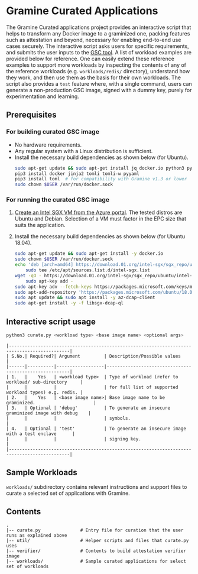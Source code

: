 # Gramine Curated Applications

The Gramine Curated applications project provides an interactive script that helps to transform any
Docker image to a graminized one, packing features such as attestation and beyond, necessary for
enabling end-to-end use cases securely. The interactive script asks users for specific
requirements, and submits the user inputs to the [GSC tool](https://github.com/gramineproject/gsc).
A list of workload examples are provided below for reference. One can easily extend these reference
examples to support more workloads by inspecting the contents of any of the reference workloads
(e.g. `workloads/redis/` directory), understand how they work, and then use them as the basis for
 their own workloads. The script also provides a `test` feature where, with a single command, users
can generate a non-production GSC image, signed with a dummy key, purely for experimentation and
learning.

## Prerequisites

### For building curated GSC image
- No hardware requirements.
- Any regular system with a Linux distribution is sufficient.
- Install the necessary build dependencies as shown below (for Ubuntu).
  ```sh
  sudo apt-get update && sudo apt-get install jq docker.io python3 python3-pip
  pip3 install docker jinja2 tomli tomli-w pyyaml
  pip3 install toml  # for compatibility with Gramine v1.3 or lower
  sudo chown $USER /var/run/docker.sock
  ```

### For running the curated GSC image
1. [Create an Intel SGX VM from the Azure portal](https://learn.microsoft.com/en-us/azure/confidential-computing/quick-create-portal).
   The tested distros are Ubuntu and Debian. Selection of a VM must factor in the EPC size that
   suits the application.

2. Install the necessary build dependencies as shown below (for Ubuntu 18.04).
   ```sh
   sudo apt-get update && sudo apt-get install -y docker.io
   sudo chown $USER /var/run/docker.sock
   echo 'deb [arch=amd64] https://download.01.org/intel-sgx/sgx_repo/ubuntu bionic main' |
       sudo tee /etc/apt/sources.list.d/intel-sgx.list
   wget -qO - https://download.01.org/intel-sgx/sgx_repo/ubuntu/intel-sgx-deb.key |
       sudo apt-key add -
   sudo apt-key adv --fetch-keys https://packages.microsoft.com/keys/microsoft.asc
   sudo apt-add-repository 'https://packages.microsoft.com/ubuntu/18.04/prod main'
   sudo apt update && sudo apt install -y az-dcap-client
   sudo apt-get install -y -f libsgx-dcap-ql
   ```

## Interactive script usage
```sh
python3 curate.py <workload type> <base image name> <optional args>
```

    |---------------------------------------------------------------------------------------------|
    | S.No.| Required?| Argument         | Description/Possible values                            |
    |------|----------|------------------|--------------------------------------------------------|
    | 1.   |    Yes   | <workload type>  | Type of workload (refer to workload/ sub-directory     |
    |      |          |                  | for full list of supported workload types) e.g. redis. |
    | 2.   |    Yes   | <base image name>| Base image name to be graminized.                      |
    | 3.   | Optional | 'debug'          | To generate an insecure graminized image with debug    |
    |      |          |                  | symbols.                                               |
    | 4.   | Optional | 'test'           | To generate an insecure image with a test enclave      |
    |      |          |                  | signing key.                                           |
    |---------------------------------------------------------------------------------------------|

## Sample Workloads
`workloads/` subdirectory contains relevant instructions and support files to curate a selected
 set of applications with Gramine.

## Contents

    .
    |-- curate.py               # Entry file for curation that the user runs as explained above
    |-- util/                   # Helper scripts and files that curate.py uses
    |-- verifier/               # Contents to build attestation verifier image
    |-- workloads/              # Sample curated applications for select set of workloads

